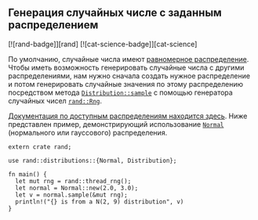 ## Генерация случайных числе с заданным распределением

[![rand-badge]][rand] [![cat-science-badge]][cat-science]

По умолчанию, случайные числа имеют [равномерное распределение](https://en.wikipedia.org/wiki/Uniform_distribution_(continuous)). Чтобы иметь возможность генерировать случайные числа с другими распределениями, нам нужно сначала создать нужное распределение и потом генерировать случайные значения по этому распределению посредством метода [`Distribution::sample`](https://docs.rs/rand/*/rand/distributions/trait.Distribution.html#tymethod.sample) с помощью генератора случайных чисел [`rand::Rng`](https://docs.rs/rand/*/rand/trait.Rng.html).

[Документация по доступным распределениям находится здесь](https://docs.rs/rand/*/rand/distributions/index.html). Ниже представлен пример, демонстрирующий использование [`Normal`](https://docs.rs/rand/*/rand/distributions/normal/struct.Normal.html) (нормального или гауссового) распределения.

```
extern crate rand;

use rand::distributions::{Normal, Distribution};

fn main() {
  let mut rng = rand::thread_rng();
  let normal = Normal::new(2.0, 3.0);
  let v = normal.sample(&mut rng);
  println!("{} is from a N(2, 9) distribution", v)
}
```


